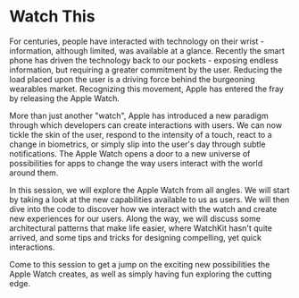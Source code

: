 Watch This
=====================

For centuries, people have interacted with technology on their wrist - information, although limited, was available at a glance. Recently the smart phone has driven the technology back to our pockets - exposing endless information, but requiring a greater commitment by the user. Reducing the load placed upon the user is a driving force behind the burgeoning wearables market. Recognizing this movement, Apple has entered the fray by releasing the Apple Watch.

More than just another "watch", Apple has introduced a new paradigm through which developers can create interactions with users. We can now tickle the skin of the user, respond to the intensity of a touch, react to a change in biometrics, or simply slip into the user's day through subtle notifications. The Apple Watch opens a door to a new universe of possibilities for apps to change the way users interact with the world around them. 

In this session, we will explore the Apple Watch from all angles. We will start by taking a look at the new capabilities available to us as users. We will then dive into the code to discover how we interact with the watch and create new experiences for our users. Along the way, we will discuss some architectural patterns that make life easier, where WatchKit hasn't quite arrived, and some tips and tricks for designing compelling, yet quick interactions.

Come to this session to get a jump on the exciting new possibilities the Apple Watch creates, as well as simply having fun exploring the cutting edge.